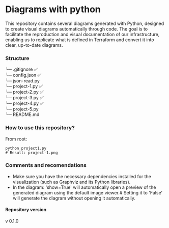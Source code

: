 # Diagrams with python
This repository contains several diagrams generated with Python, designed to create visual diagrams automatically through code. The goal is to facilitate the reproduction and visual documentation of our infrastructure, enabling us to replicate what is defined in Terraform and convert it into clear, up-to-date diagrams.

### Structure
└─ .gitignore  ✅<br>
└─ config.json ✅<br>
└─ json-read.py <br>
└─ project-1.py ✅<br>
└─ project-2.py ✅<br>
└─ project-3.py ✅<br>
└─ project-4.py ✅<br>
└─ project-5.py <br>
└─ README.md  

### How to use this repository?

From root:

```
python project1.py
# Result: project-1.png
```

### Comments and recomendations
- Make sure you have the necessary dependencies installed for the visualization (such as Graphviz and its Python libraries).
- In the diagram: 'show=True' will automatically open a preview of the generated diagram using the default image viewer.# Setting it to 'False' will generate the diagram without opening it automatically.

#### Repository version
v 0.1.0
